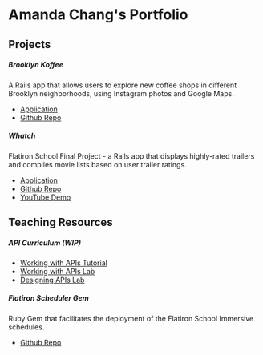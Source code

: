 # Amanda Chang's Portfolio

## Projects

##### Brooklyn Koffee

A Rails app that allows users to explore new coffee shops in different Brooklyn neighborhoods, using Instagram photos and Google Maps.

- [Application](http://www.brooklynkoffee.com/)
- [Github Repo](https://github.com/changamanda/brooklyn-koffee)

##### Whatch

Flatiron School Final Project - a Rails app that displays highly-rated trailers and compiles movie lists based on user trailer ratings.

- [Application](https://whatch.herokuapp.com/)
- [Github Repo](https://github.com/jmoses89/whatch)
- [YouTube Demo](https://www.youtube.com/watch?v=5PPc3iXEYDY)

## Teaching Resources

##### API Curriculum (WIP)

- [Working with APIs Tutorial](https://github.com/learn-co-curriculum/web-auth-readme)
- [Working with APIs Lab](https://github.com/learn-co-curriculum/rails-github-api)
- [Designing APIs Lab](https://github.com/learn-co-curriculum/rails-students-api)

##### Flatiron Scheduler Gem

Ruby Gem that facilitates the deployment of the Flatiron School Immersive schedules.

- [Github Repo](https://github.com/changamanda/flatiron_scheduler)
